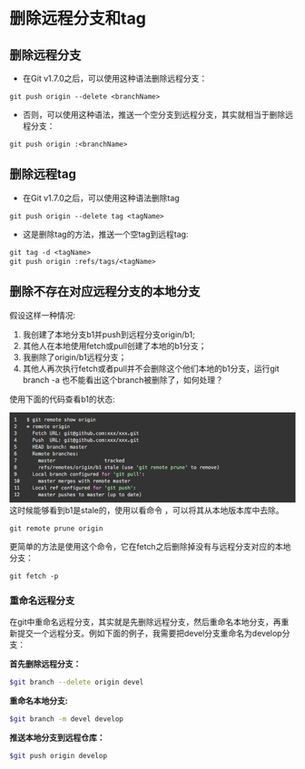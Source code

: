 # 删除远程分支和tag

## 删除远程分支

* 在Git v1.7.0之后，可以使用这种语法删除远程分支：

```
git push origin --delete <branchName>
```

* 否则，可以使用这种语法，推送一个空分支到远程分支，其实就相当于删除远程分支：

```
git push origin :<branchName>
```

## 删除远程tag

* 在Git v1.7.0之后，可以使用这种语法删除tag

```
git push origin --delete tag <tagName>
```

* 这是删除tag的方法，推送一个空tag到远程tag:

```
git tag -d <tagName>
git push origin :refs/tags/<tagName>
```

## 删除不存在对应远程分支的本地分支

假设这样一种情况:

1. 我创建了本地分支b1并push到远程分支origin/b1;
2. 其他人在本地使用fetch或pull创建了本地的b1分支；
3. 我删除了origin/b1远程分支；
4. 其他人再次执行fetch或者pull并不会删除这个他们本地的b1分支，运行git branch -a 也不能看出这个branch被删除了，如何处理？

使用下面的代码查看b1的状态:

![](/assets/import-08-08-01.png)这时候能够看到b1是stale的，使用以看命令 ，可以将其从本地版本库中去除。

```
git remote prune origin
```

更简单的方法是使用这个命令，它在fetch之后删除掉没有与远程分支对应的本地分支：

```
git fetch -p
```

### 重命名远程分支

在git中重命名远程分支，其实就是先删除远程分支，然后重命名本地分支，再重新提交一个远程分支。例如下面的例子，我需要把devel分支重命名为develop分支：

**首先删除远程分支：**

```bash
$git branch --delete origin devel
```

**重命名本地分支:**

```bash
$git branch -m devel develop
```

**推送本地分支到远程仓库：**

```bash
$git push origin develop
```



